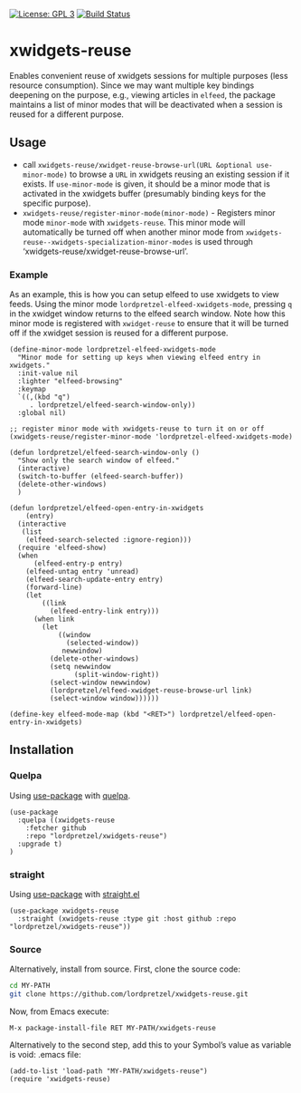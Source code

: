 [![License: GPL 3](https://img.shields.io/badge/license-GPL_3-green.svg)](http://www.gnu.org/licenses/gpl-3.0.txt) [![Build Status](https://secure.travis-ci.org/lordpretzel/xwidgets-reuse.png)](http://travis-ci.org/lordpretzel/xwidgets-reuse)
<!-- [![GitHub release](https://img.shields.io/github/release/lordpretzel/xwidgets-reuse.svg?maxAge=86400)](https://github.com/lordpretzel/xwidgets-reuse/releases) -->
<!-- [![MELPA Stable](http://stable.melpa.org/packages/xwidgets-reuse-badge.svg)](http://stable.melpa.org/#/xwidgets-reuse) -->
<!-- [![MELPA](http://melpa.org/packages/xwidgets-reuse-badge.svg)](http://melpa.org/#/xwidgets-reuse) -->



# xwidgets-reuse

Enables convenient reuse of xwidgets sessions for multiple purposes (less resource consumption). Since we may want multiple key bindings deepening on the purpose, e.g., viewing articles in `elfeed`, the package maintains a list of minor modes that will be deactivated when a session is reused for a different purpose.

## Usage

- call `xwidgets-reuse/xwidget-reuse-browse-url(URL &optional use-minor-mode)` to browse a `URL` in xwidgets reusing an existing session if it exists. If `use-minor-mode` is given, it should be a minor mode that is activated in the xwidgets buffer (presumably binding keys for the specific purpose).
- `xwidgets-reuse/register-minor-mode(minor-mode)` - Registers minor mode `minor-mode` with `xwidgets-reuse`.  This minor mode will automatically be turned off when another minor mode from `xwidgets-reuse--xwidgets-specialization-minor-modes` is used through ‘xwidgets-reuse/xwidget-reuse-browse-url’.

### Example

As an example, this is how you can setup elfeed to use xwidgets to view feeds. Using the minor mode `lordpretzel-elfeed-xwidgets-mode`, pressing `q` in the xwidget window returns to the elfeed search window. Note how this minor mode is registered with `xwidget-reuse` to ensure that it will be turned off if the xwidget session is reused for a different purpose.

~~~elisp
(define-minor-mode lordpretzel-elfeed-xwidgets-mode 
  "Minor mode for setting up keys when viewing elfeed entry in xwidgets." 
  :init-value nil 
  :lighter "elfeed-browsing" 
  :keymap
  `((,(kbd "q")
     . lordpretzel/elfeed-search-window-only))
  :global nil)

;; register minor mode with xwidgets-reuse to turn it on or off
(xwidgets-reuse/register-minor-mode 'lordpretzel-elfeed-xwidgets-mode)

(defun lordpretzel/elfeed-search-window-only ()
  "Show only the search window of elfeed."
  (interactive)
  (switch-to-buffer (elfeed-search-buffer))
  (delete-other-windows)
  )

(defun lordpretzel/elfeed-open-entry-in-xwidgets
    (entry)
  (interactive
   (list
    (elfeed-search-selected :ignore-region)))
  (require 'elfeed-show)
  (when
      (elfeed-entry-p entry)
    (elfeed-untag entry 'unread)
    (elfeed-search-update-entry entry)
    (forward-line)
    (let
        ((link
          (elfeed-entry-link entry)))
      (when link
        (let
            ((window
              (selected-window))
             newwindow)
          (delete-other-windows)
          (setq newwindow
                (split-window-right))
          (select-window newwindow)
          (lordpretzel/elfeed-xwidget-reuse-browse-url link)
          (select-window window))))))

(define-key elfeed-mode-map (kbd "<RET>") lordpretzel/elfeed-open-entry-in-xwidgets)
~~~

## Installation

<!-- ### MELPA -->

<!-- Symbol’s value as variable is void: $1 is available from MELPA (both -->
<!-- [stable](http://stable.melpa.org/#/xwidgets-reuse) and -->
<!-- [unstable](http://melpa.org/#/xwidgets-reuse)).  Assuming your -->
<!-- ((melpa . https://melpa.org/packages/) (gnu . http://elpa.gnu.org/packages/) (org . http://orgmode.org/elpa/)) lists MELPA, just type -->

<!-- ~~~sh -->
<!-- M-x package-install RET xwidgets-reuse RET -->
<!-- ~~~ -->

<!-- to install it. -->

### Quelpa

Using [use-package](https://github.com/jwiegley/use-package) with [quelpa](https://github.com/quelpa/quelpa).

~~~elisp
(use-package
  :quelpa ((xwidgets-reuse
    :fetcher github
    :repo "lordpretzel/xwidgets-reuse")
  :upgrade t)
)
~~~

### straight

Using [use-package](https://github.com/jwiegley/use-package) with [straight.el](https://github.com/raxod502/straight.el)

~~~elisp
(use-package xwidgets-reuse
  :straight (xwidgets-reuse :type git :host github :repo "lordpretzel/xwidgets-reuse"))
~~~

### Source

Alternatively, install from source. First, clone the source code:

~~~sh
cd MY-PATH
git clone https://github.com/lordpretzel/xwidgets-reuse.git
~~~

Now, from Emacs execute:

~~~
M-x package-install-file RET MY-PATH/xwidgets-reuse
~~~

Alternatively to the second step, add this to your Symbol’s value as variable is void: \.emacs file:

~~~elisp
(add-to-list 'load-path "MY-PATH/xwidgets-reuse")
(require 'xwidgets-reuse)
~~~
